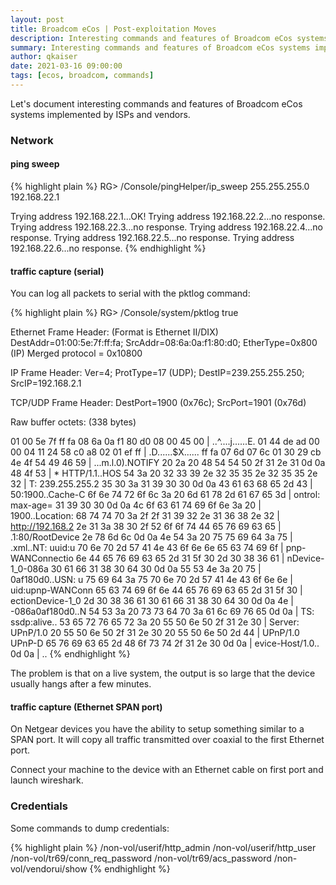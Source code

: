 ```yaml
---
layout: post
title: Broadcom eCos | Post-exploitation Moves
description: Interesting commands and features of Broadcom eCos systems implemented by ISPs and vendors.
summary: Interesting commands and features of Broadcom eCos systems implemented by ISPs and vendors.
author: qkaiser
date: 2021-03-16 09:00:00
tags: [ecos, broadcom, commands]
---
```


Let's document interesting commands and features of Broadcom eCos systems implemented by ISPs and vendors.

### Network

#### ping sweep

{% highlight plain %}
RG> /Console/pingHelper/ip_sweep 255.255.255.0 192.168.22.1

Trying address 192.168.22.1...OK!
Trying address 192.168.22.2...no response.
Trying address 192.168.22.3...no response.
Trying address 192.168.22.4...no response.
Trying address 192.168.22.5...no response.
Trying address 192.168.22.6...no response.
{% endhighlight %}

#### traffic capture (serial)

You can log all packets to serial with the pktlog command:

{% highlight plain %}
RG> /Console/system/pktlog true

Ethernet Frame Header:  (Format is Ethernet II/DIX)
DestAddr=01:00:5e:7f:ff:fa; SrcAddr=08:6a:0a:f1:80:d0; EtherType=0x800 (IP) Merged protocol = 0x10800

IP Frame Header:
Ver=4; ProtType=17 (UDP); DestIP=239.255.255.250; SrcIP=192.168.2.1

TCP/UDP Frame Header:  DestPort=1900 (0x76c); SrcPort=1901 (0x76d)

Raw buffer octets:  (338 bytes)

01 00 5e 7f   ff fa 08 6a   0a f1 80 d0   08 00 45 00  | ..^....j......E.
01 44 de ad   00 00 04 11   24 58 c0 a8   02 01 ef ff  | .D......$X......
ff fa 07 6d   07 6c 01 30   29 cb 4e 4f   54 49 46 59  | ...m.l.0).NOTIFY
20 2a 20 48   54 54 50 2f   31 2e 31 0d   0a 48 4f 53  |  * HTTP/1.1..HOS
54 3a 20 32   33 39 2e 32   35 35 2e 32   35 35 2e 32  | T: 239.255.255.2
35 30 3a 31   39 30 30 0d   0a 43 61 63   68 65 2d 43  | 50:1900..Cache-C
6f 6e 74 72   6f 6c 3a 20   6d 61 78 2d   61 67 65 3d  | ontrol: max-age=
31 39 30 30   0d 0a 4c 6f   63 61 74 69   6f 6e 3a 20  | 1900..Location:
68 74 74 70   3a 2f 2f 31   39 32 2e 31   36 38 2e 32  | http://192.168.2
2e 31 3a 38   30 2f 52 6f   6f 74 44 65   76 69 63 65  | .1:80/RootDevice
2e 78 6d 6c   0d 0a 4e 54   3a 20 75 75   69 64 3a 75  | .xml..NT: uuid:u
70 6e 70 2d   57 41 4e 43   6f 6e 6e 65   63 74 69 6f  | pnp-WANConnectio
6e 44 65 76   69 63 65 2d   31 5f 30 2d   30 38 36 61  | nDevice-1_0-086a
30 61 66 31   38 30 64 30   0d 0a 55 53   4e 3a 20 75  | 0af180d0..USN: u
75 69 64 3a   75 70 6e 70   2d 57 41 4e   43 6f 6e 6e  | uid:upnp-WANConn
65 63 74 69   6f 6e 44 65   76 69 63 65   2d 31 5f 30  | ectionDevice-1_0
2d 30 38 36   61 30 61 66   31 38 30 64   30 0d 0a 4e  | -086a0af180d0..N
54 53 3a 20   73 73 64 70   3a 61 6c 69   76 65 0d 0a  | TS: ssdp:alive..
53 65 72 76   65 72 3a 20   55 50 6e 50   2f 31 2e 30  | Server: UPnP/1.0
20 55 50 6e   50 2f 31 2e   30 20 55 50   6e 50 2d 44  |  UPnP/1.0 UPnP-D
65 76 69 63   65 2d 48 6f   73 74 2f 31   2e 30 0d 0a  | evice-Host/1.0..
0d 0a                                                  | ..
{% endhighlight %}

The problem is that on a live system, the output is so large that the device usually hangs after a few minutes.

#### traffic capture (Ethernet SPAN port)

On Netgear devices you have the ability to setup something similar to a SPAN port. It will copy all traffic transmitted over coaxial to the first Ethernet port.

Connect your machine to the device with an Ethernet cable on first port and launch wireshark.

### Credentials

Some commands to dump credentials:

{% highlight plain %}
/non-vol/userif/http_admin
/non-vol/userif/http_user
/non-vol/tr69/conn_req_password
/non-vol/tr69/acs_password
/non-vol/vendorui/show
{% endhighlight %}
